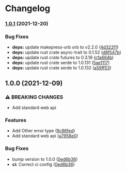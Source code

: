 # Changelog

### [1.0.1](https://www.github.com/makepress/makepress-lib/compare/v1.0.0...v1.0.1) (2021-12-20)


### Bug Fixes

* **deps:** update makepress-orb orb to v2.2.0 ([4d322f1](https://www.github.com/makepress/makepress-lib/commit/4d322f160776bfc9d92c4a891609818cd201dadc))
* **deps:** update rust crate async-trait to 0.1.52 ([d8f547b](https://www.github.com/makepress/makepress-lib/commit/d8f547b740893dcc424501d8906082a4a21d8276))
* **deps:** update rust crate futures to 0.3.19 ([cfa664b](https://www.github.com/makepress/makepress-lib/commit/cfa664bf097fc6100aa374579be33f5c67b6f987))
* **deps:** update rust crate serde to 1.0.131 ([5ae1117](https://www.github.com/makepress/makepress-lib/commit/5ae1117ecf8a51a2ac8e819ba65e6bf540142343))
* **deps:** update rust crate serde to 1.0.132 ([a59ff53](https://www.github.com/makepress/makepress-lib/commit/a59ff5342020e47f9697ca1529db9e4432cd6ec5))

## 1.0.0 (2021-12-09)


### ⚠ BREAKING CHANGES

* Add standard web api

### Features

* Add Other error type ([9c86fed](https://www.github.com/makepress/makepress-lib/commit/9c86fed29a895ea6a1f36d39464fa01c07def62a))
* Add standard web api ([a7958e0](https://www.github.com/makepress/makepress-lib/commit/a7958e0289fd83bf0e0819c71f826131d8289022))


### Bug Fixes

* bump version to 1.0.0 ([0ed6b36](https://www.github.com/makepress/makepress-lib/commit/0ed6b361a6854252c59b1c6e61e295c384ce2d56))
* **ci:** Correct ci config ([0ed6b36](https://www.github.com/makepress/makepress-lib/commit/0ed6b361a6854252c59b1c6e61e295c384ce2d56))
